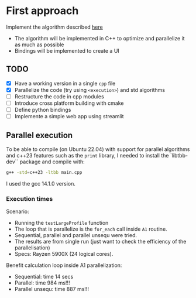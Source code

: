 # First approach

Implement the algorithm described [here](https://www.sciencedirect.com/science/article/abs/pii/S0360835207000678?via%3Dihub)
- The algorithm will be implemented in C++ to optimize and parallelize it as
  much as possible
- Bindings will be implemented to create a UI


## TODO

- [X] Have a working version in a single `cpp` file
- [X] Parallelize the code (try using `<execution>`) and std algorithms
- [ ] Restructure the code in cpp modules
- [ ] Introduce cross platform building with cmake
- [ ] Define python bindings
- [ ] Implemente a simple web app using streamlit

## Parallel execution

To be able to compile (on Ubuntu 22.04) with support for parallel algorithms and
c++23 features such as the `print` library, I needed to install the
`libtbb-dev`` package and compile with:
```bash
g++ -std=c++23 -ltbb main.cpp
```
I used the gcc 14.1.0 version.

### Execution times

Scenario:
- Running the `testLargeProfile` function
- The loop that is parallelize is the `for_each` call inside `A1` routine.
- Sequential, parallel and parallel unsequ were tried.
- The results are from single run (just want to check the efficiency of the
  parallelisation)
- Specs: Rayzen 5900X (24 logical cores).

Benefit calculation loop inside A1 parallelization:
- Sequential: time 14 secs
- Parallel: time 984 ms!!!
- Parallel unsequ: time 887 ms!!!
